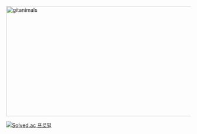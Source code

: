 
<a href="https://www.gitanimals.org/">
      <img
        src="https://render.gitanimals.org/guilds/684965204138480419/draw"
        width="600"
        height="300"
        alt="gitanimals"
      />
    </a>
    
[![Solved.ac
프로필](http://mazassumnida.wtf/api/v2/generate_badge?boj=noangry)](https://solved.ac/noangry)

<!--
**No-Angry/No-Angry** is a ✨ _special_ ✨ repository because its `README.md` (this file) appears on your GitHub profile.

Here are some ideas to get you started:

- 🔭 I’m currently working on ...
- 🌱 I’m currently learning ...
- 👯 I’m looking to collaborate on ...
- 🤔 I’m looking for help with ...
- 💬 Ask me about ...
- 📫 How to reach me: ...
- 😄 Pronouns: ...
- ⚡ Fun fact: ...
-->
